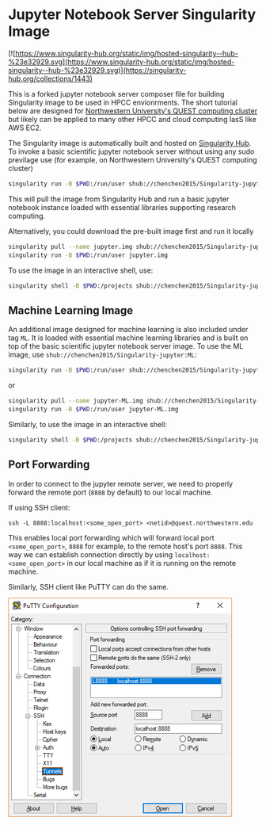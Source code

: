 # Jupyter Notebook Server Singularity Image
[![https://www.singularity-hub.org/static/img/hosted-singularity--hub-%23e32929.svg](https://www.singularity-hub.org/static/img/hosted-singularity--hub-%23e32929.svg)](https://singularity-hub.org/collections/1443)

This is a forked jupyter notebook server composer file for building Singularity image to be used in HPCC envionrments. The short tutorial below are designed for [Northwestern University's QUEST computing cluster](https://www.it.northwestern.edu/research/user-services/quest/overview.html) but likely can be applied to many other HPCC and cloud computing IasS like AWS EC2.

The Singularity image is automatically built and hosted on [Singularity Hub](https://www.singularity-hub.org). To invoke a basic scientific jupyter notebook server without using any sudo previlage use (for example, on Northwestern University's QUEST computing cluster)

```bash
singularity run -B $PWD:/run/user shub://chenchen2015/Singularity-jupyter
```
This will pull the image from Singularity Hub and run a basic jupyter notebook instance loaded with essential libraries supporting research computing.

Alternatively, you could download the pre-built image first and run it locally
```bash
singularity pull --name jupyter.img shub://chenchen2015/Singularity-jupyter
singularity run -B $PWD:/run/user jupyter.img
```

To use the image in an interactive shell, use:
```bash
singularity shell -B $PWD:/projects shub://chenchen2015/Singularity-jupyter
```

## Machine Learning Image
An additional image designed for machine learning is also included under tag `ML`. It is loaded with essential machine learning libraries and is built on top of the basic scientific jupyter notebook server image. To use the ML image, use `shub://chenchen2015/Singularity-jupyter:ML`:
```bash
singularity run -B $PWD:/run/user shub://chenchen2015/Singularity-jupyter:ML
```
or 
```bash
singularity pull --name jupyter-ML.img shub://chenchen2015/Singularity-jupyter:ML
singularity run -B $PWD:/run/user jupyter-ML.img
```

Similarly, to use the image in an interactive shell:
```bash
singularity shell -B $PWD:/projects shub://chenchen2015/Singularity-jupyter:ML
```

## Port Forwarding
In order to connect to the jupyter remote server, we need to properly forward the remote port (`8888` by default) to our local machine.

If using SSH client:
```
ssh -L 8888:localhost:<some_open_port> <netid>@quest.northwestern.edu
```
This enables local port forwarding which will forward local port `<some_open_port>`, `8888` for example, to the remote host's port `8888`. This way we can establish connection directly by using `localhost:<some_open_port>` in our local machine as if it is running on the remote machine.

Similarly, SSH client like PuTTY can do the same.

![](/imgs/port-forwarding-PuTTY.png)
